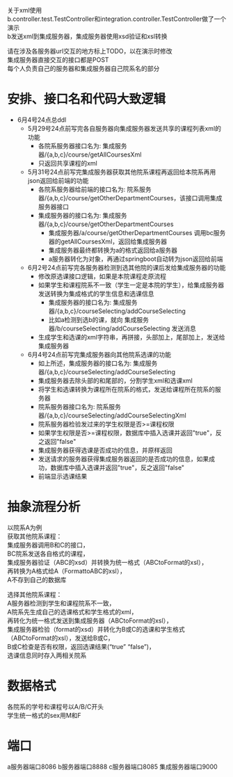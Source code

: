 关于xml使用  
b.controller.test.TestController和integration.controller.TestController做了一个演示  
b发送xml到集成服务器，集成服务器使用xsd验证和xsl转换  

请在涉及各服务器url交互的地方标上TODO，以在演示时修改  
集成服务器直接交互的接口都是POST  
每个人负责自己的服务器和集成服务器自己院系名的部分  

# 安排、接口名和代码大致逻辑
- 6月4号24点总ddl  
    - 5月29号24点前写完各自服务器向集成服务器发送共享的课程列表xml的功能
        - 各院系服务器接口名为: 集成服务器/{a,b,c}/course/getAllCoursesXml
        - 只返回共享课程的xml
    - 5月31号24点前写完集成服务器获取其他院系课程再返回给本院系再用json返回给前端的功能  
        - 各院系服务器给前端的接口名为: 院系服务器/{a,b,c}/course/getOtherDepartmentCourses，该接口调用集成服务器接口  
        - 集成服务器的接口名为: 集成服务器/{a,b,c}/course/getOtherDepartmentCourses
            - 集成服务器/a/course/getOtherDepartmentCourses 调用bc服务器的getAllCoursesXml，返回给集成服务器
            - 集成服务器最终都转换为a的格式返回给a服务器
            - a服务器转化为对象，再通过springboot自动转为json返回给前端
    - 6月2号24点前写完各服务器检测到选其他院的课后发给集成服务器的功能  
        - 修改原选课接口逻辑，如果是本院课程走原流程
        - 如果学生和课程院系不一致（学生一定是本院的学生），给集成服务器发送转换为集成格式的学生信息和选课信息
            - 集成服务器的接口名为: 集成服务器/{a,b,c}/courseSelecting/addCourseSelecting
            - 比如a检测到选b的课，就向 集成服务器/b/courseSelecting/addCourseSelecting 发送消息
        - 生成学生和选课的xml字符串，再拼接，头部加上<chooseOther>，尾部加上</chooseOther>，发送给集成服务器
    - 6月4号24点前写完集成服务器向其他院系选课的功能
        - 如上所述，集成服务器的接口名为: 集成服务器/{a,b,c}/courseSelecting/addCourseSelecting
        - 集成服务器去除头部的<chooseOther>和尾部的</chooseOther>，分割学生xml和选课xml
        - 将学生和选课转换为课程所在院系的格式，发送给课程所在院系的服务器
        - 院系服务器接口名为: 院系服务器/{a,b,c}/courseSelecting/addCourseSelectingXml
        - 院系服务器检验发过来的学生权限是否>=课程权限
        - 如果学生权限是否>=课程权限，数据库中插入选课并返回"true"，反之返回"false"
        - 集成服务器获得选课是否成功的信息，并原样返回
        - 发送请求的服务器获得集成服务器返回的是否成功的信息，如果成功，数据库中插入选课并返回"true"，反之返回"false"
        - 前端显示选课结果

# 抽象流程分析
以院系A为例  
获取其他院系课程：  
集成服务器调用B和C的接口，  
BC院系发送各自格式的课程，  
集成服务器验证（ABC的xsd）并转换为统一格式（ABCtoFormat的xsl），  
再转换为A格式给A（FormattoABC的xsl），  
A不存到自己的数据库

选择其他院系课程：  
A服务器检测到学生和课程院系不一致，  
A院系先生成自己的选课格式和学生格式的xml，  
再转化为统一格式发送到集成服务器（ABCtoFormat的xsl），  
集成服务器检验（format的xsd）并转化为B或C的选课和学生格式（ABCtoFormat的xsl），发送给B或C，  
B或C检查是否有权限，返回选课结果(“true” “false”)，  
选课信息同时存入两相关院系

# 数据格式
各院系的学号和课程号以A/B/C开头  
学生统一格式的sex用M和F  

# 端口
a服务器端口8086
b服务器端口8888
c服务器端口8085
集成服务器端口9000
